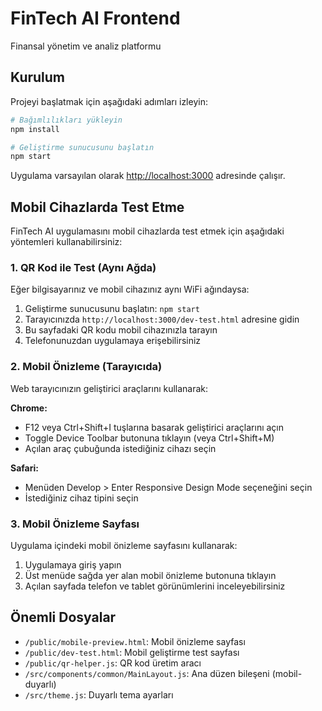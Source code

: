 # FinTech AI Frontend

Finansal yönetim ve analiz platformu

## Kurulum

Projeyi başlatmak için aşağıdaki adımları izleyin:

```bash
# Bağımlılıkları yükleyin
npm install

# Geliştirme sunucusunu başlatın
npm start
```

Uygulama varsayılan olarak [http://localhost:3000](http://localhost:3000) adresinde çalışır.

## Mobil Cihazlarda Test Etme

FinTech AI uygulamasını mobil cihazlarda test etmek için aşağıdaki yöntemleri kullanabilirsiniz:

### 1. QR Kod ile Test (Aynı Ağda)

Eğer bilgisayarınız ve mobil cihazınız aynı WiFi ağındaysa:

1. Geliştirme sunucusunu başlatın: `npm start`
2. Tarayıcınızda `http://localhost:3000/dev-test.html` adresine gidin
3. Bu sayfadaki QR kodu mobil cihazınızla tarayın
4. Telefonunuzdan uygulamaya erişebilirsiniz

### 2. Mobil Önizleme (Tarayıcıda)

Web tarayıcınızın geliştirici araçlarını kullanarak:

**Chrome:**
- F12 veya Ctrl+Shift+I tuşlarına basarak geliştirici araçlarını açın
- Toggle Device Toolbar butonuna tıklayın (veya Ctrl+Shift+M)
- Açılan araç çubuğunda istediğiniz cihazı seçin

**Safari:**
- Menüden Develop > Enter Responsive Design Mode seçeneğini seçin
- İstediğiniz cihaz tipini seçin

### 3. Mobil Önizleme Sayfası

Uygulama içindeki mobil önizleme sayfasını kullanarak:

1. Uygulamaya giriş yapın
2. Üst menüde sağda yer alan mobil önizleme butonuna tıklayın
3. Açılan sayfada telefon ve tablet görünümlerini inceleyebilirsiniz

## Önemli Dosyalar

- `/public/mobile-preview.html`: Mobil önizleme sayfası
- `/public/dev-test.html`: Mobil geliştirme test sayfası
- `/public/qr-helper.js`: QR kod üretim aracı
- `/src/components/common/MainLayout.js`: Ana düzen bileşeni (mobil-duyarlı)
- `/src/theme.js`: Duyarlı tema ayarları
